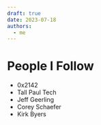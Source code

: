 ```yaml
---
draft: true
date: 2023-07-18
authors:
  - me
---
```


# People I Follow
 - 0x2142
 - Tall Paul Tech
 - Jeff Geerling
 - Corey Schaefer
 - Kirk Byers